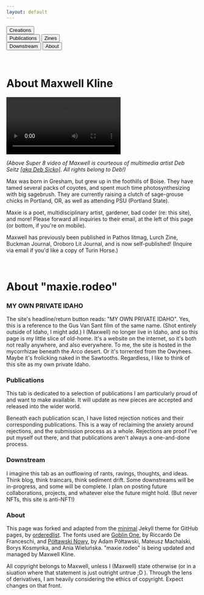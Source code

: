 ```yaml
---
layout: default
---
```

<div class="flex-container">
    <div class="creations-dropdown">
        <button class="index-nav-butts">Creations</button>
        <div class="dropdown-content">
            <button class="index-nav-butts" onclick="opentabs('Publications')">Publications</button>
            <button class="index-nav-butts" onclick="opentabs('Zines')">Zines</button>
        </div>  </div> <button class="index-nav-butts" onclick="opentabs('Stream')">Downstream</button>
    <button class="index-nav-butts" onclick="opentabs('About')">About</button>
</div>

<div id="Publications" class="tabs" style="display:none">
  <ul class="list-1">
  {%- for post in site.posts -%}
      {%- if post.categories contains 'Publications' -%}
        <li>
          {%- if post.imagehead -%}
            <a href="{{ post.url | relative_url }}">
              <img src="{{- post.imagehead | relative_url -}}" 
                   alt="{{ post.headalt }}" 
                   width="790"
              >
            </a>
          {%- endif -%}
            <a href="{{ post.url | relative_url }}">
                <h2 class="postborder hoverbold">
                    {{ post.secrettitle }}
                </h2>
            </a>
        </li>
      {%- endif -%}
  {%- endfor -%}
  </ul>
</div>

<div id="Zines" class="tabs" style="display:none">
    <ul class="list-1">
        {%- for post in site.posts -%}
            {%- if post.categories contains 'Zines' -%}
                <li>
                    {%- if post.imagehead -%}
                        <a href="{{ post.url | relative_url }}">
                            <img src="{{- post.imagehead | relative_url -}}" 
                                 alt="{{ post.headalt }}" 
                                 width="790">
                        </a>
                    {%- endif -%}
                    <a href="{{ post.url | relative_url }}">
                        <h2 class="postborder hoverbold">
                            {{ post.secrettitle }}
                        </h2>
                    </a>
                </li>
            {%- endif -%}    
        {%- endfor -%}
    </ul>
</div>

<div id="Stream" style="display:none" class="tabs">
  <ul class="list-1">
  {%- for post in site.posts -%}
      {%- if post.categories contains 'Stream' -%}
        <li>
          {%- if post.imagehead -%}
            <a href="{{ post.url | relative_url }}">
              <img src="{{- post.imagehead | relative_url -}}" 
                   alt="{{ post.headalt }}" 
                   width="790"
              >
            </a>
          {%- endif -%}
            <a href="{{ post.url | relative_url }}">
                <h2 class="postborder hoverbold">
                    {{ post.secrettitle }}
                </h2>
            </a>
        </li>
      {%- endif -%}    
  {%- endfor -%}
  </ul> 
</div>

<div id="About" class="tabs">
    <p>&emsp;</p>
    <div>
        <h1>About Maxwell Kline</h1>
        <div class="gifflex">
            <div>
                <video autoplay loop class="gifitem">
                    <source src="/assets/video/super8unedited.gif" type="video/gif">
                    <source src="/assets/video/super8unedited.mp4" type="video/mp4">
                    Your browser does not support the video element.
                </video>
            </div>
            <div>
                <p>
                    <i>(Above Super 8 video of Maxwell is courteous of multimedia artist Deb Seitz <a href="http://instagram.com/_u/deb.is.sick/">[aka Deb Sicko]</a>. All rights belong to Deb!)</i>
                </p>
            </div>
        </div>
        <p>Max was born in Gresham, but grew up in the foothills of Boise. They have tamed several packs of coyotes, and spent much time photosynthesizing with big sagebrush. They are currently raising a clutch of sage-grouse chicks in Portland, OR, as well as attending PSU (Portland State).</p>
        <p>Maxie is a poet, multidisciplinary artist, gardener, bad coder (re: this site), and more! Please forward all inquiries to their email, at the left of this page (or bottom, if you're on mobile).</p>        
        <p>Maxwell has previously been published in Pathos litmag, Lurch Zine, Buckman Journal, Oroboro Lit Journal, and is now self-published! (Inquire via email if you'd like a copy of Turin Horse.)</p>
    </div>
    <p>&emsp;</p>
    <div>
<h1>About "maxie.rodeo"</h1>
    <div>
<h3>MY OWN PRIVATE IDAHO</h3>
<p>The site's headline/return button reads: "MY OWN PRIVATE IDAHO". Yes, this is a reference to the Gus Van Sant film of the same name. (Shot entirely outside of Idaho, I might add.) I (Maxwell) no longer live in Idaho, and so this page is my little slice of old-home. It's a website on the internet, so it's both not really anywhere, and also everywhere. To me, the site is hosted in the mycorrhizae beneath the Arco desert. Or it's torrented from the Owyhees. Maybe it's frolicking naked in the Sawtooths. Regardless, I like to think of this site as my own private Idaho.</p>
    </div>
    <div>
<h3>Publications</h3>
<p>This tab is dedicated to a selection of publications I am particularly proud of and want to make available. It will update as new pieces are accepted and released into the wider world.</p>
<p>Beneath each publication scan, I have listed rejection notices and their corresponding publications. This is a way of reclaiming the anxiety around rejections, and the submission process as a whole. Rejections are proof I've put myself out there, and that publications aren't always a one-and-done process.</p>
    </div>
    <div>
<h3>Downstream</h3>
<p>I imagine this tab as an outflowing of rants, ravings, thoughts, and ideas. Think blog, think traincars, think sediment drift. Some downstreams will be in-progress, and some will be complete. I plan on posting future collaborations, projects, and whatever else the future might hold. (But never NFTs, this site is anti-NFT!)</p>
    </div>
    <div>
<h3>About</h3>
<p>This page was forked and adapted from the <a href="https://github.com/pages-themes/minimal">minimal</a> Jekyll theme for GitHub pages, by <a href="https://github.com/orderedlist">orderedlist</a>. The fonts used are <a href="https://fonts.google.com/specimen/Goblin+One?query=goblin+one">Goblin One</a>, by Riccardo De Franceschi, and <a href="https://fonts.google.com/specimen/Poltawski+Nowy">Półtawski Nowy</a>, by Adam Półtawski, Mateusz Machalski, Borys Kosmynka, and Ania Wieluńska. "maxie.rodeo" is being updated and managed by Maxwell Kline.</p>
<p>All copyright belongs to Maxwell, unless I (Maxwell) state otherwise (or in a siuation where that statement is just outright untrue ;D ). Through the lens of derivatives, I am heavily considering the ethics of copyright. Expect changes on that front.</p>
    </div>
    </div>
</div>

<script>
function opentabs(tabsname) {
    var i;
    var x = document.getElementsByClassName("tabs");
    for (i = 0; i < x.length; i++) {
        x[i].style.display = "none";  
    }
    document.getElementById(tabsname).style.display = "block";
    
    // Add this part to highlight the button:
    var buttons = document.querySelectorAll('.index-nav-butts'); // Select all tab buttons
    buttons.forEach(button => button.classList.remove('active')); // Remove 'active' from all

    // Find the button corresponding to the selected tab and add 'active'
    buttons.forEach(button => {
        if (button.textContent === tabsname || button.textContent === "Creations" && tabsname === "Publications" || button.textContent === "Creations" && tabsname === "Zines" ) { // Match button text to tab name
            button.classList.add('active');
        }
    });
}

opentabs('About'); // Default tab is About
</script>
